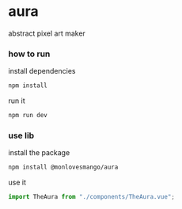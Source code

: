 # aura

abstract pixel art maker

### how to run

install dependencies
```bash
npm install
```

run it
```bash
npm run dev
```

### use lib

install the package
```bash
npm install @monlovesmango/aura
```

use it
```ts
import TheAura from "./components/TheAura.vue";
```
